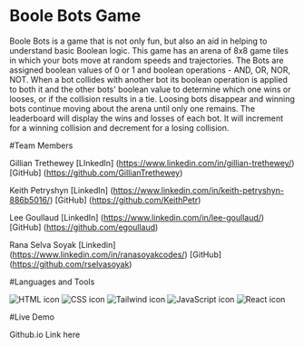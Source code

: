 # Boole Bots Game

Boole Bots is a game that is not only fun, but also an aid in helping to understand basic Boolean logic. This game has an arena of 8x8 game tiles in which your bots move at random speeds and trajectories. The Bots are assigned boolean values of 0 or 1 and boolean operations - AND, OR, NOR, NOT.
When a bot collides with another bot its boolean operation is applied to both it and the other bots' boolean value to determine which one wins or looses, or if the collision results in a tie. Loosing bots disappear and winning bots continue moving about the arena until only one remains.
The leaderboard will display the wins and losses of each bot. It will increment for a winning collision and decrement for a losing collision.

#Team Members

Gillian Trethewey
[LInkedIn] (https://www.linkedin.com/in/gillian-trethewey/)
[GitHub] (https://github.com/GillianTrethewey)

Keith Petryshyn
[LinkedIn] (https://www.linkedin.com/in/keith-petryshyn-886b5016/)
[GitHub] (https://github.com/KeithPetr)

Lee Goullaud
[LinkedIn] (https://www.linkedin.com/in/lee-goullaud/)
[GitHub] (https://github.com/egoullaud)

Rana Selva Soyak
[Linkedin] (https://www.linkedin.com/in/ranasoyakcodes/)
[GitHub] (https://github.com/rselvasoyak)

#Languages and Tools

![HTML icon](https://user-images.githubusercontent.com/91621041/235670068-eae7dea7-b47f-48bb-b668-0663290de31e.png)
![CSS icon](https://user-images.githubusercontent.com/91621041/235670209-8446270c-f769-42b0-91c3-b0a4f2de3938.png)
![Tailwind icon](https://user-images.githubusercontent.com/91621041/235670299-99c1faab-6d69-40d9-af38-5b5a95401372.png)
![JavaScript icon](https://user-images.githubusercontent.com/91621041/235670461-67a167cd-85bc-4d5b-88d7-9d01af898369.png)
![React icon](https://user-images.githubusercontent.com/91621041/235670582-21fe554e-e40f-4494-a831-5c8a91247cc3.png)

#Live Demo

Github.io Link here
